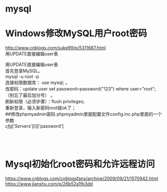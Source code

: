 # mysql

# Windows修改MySQL用户root密码</br>
http://www.cnblogs.com/suke99/p/5311687.html
</br>
用UPDATE直接编辑user表</br>

用UPDATE直接编辑user表</br>
首先登录MySQL。</br>
mysql -u root -p</br>
连接权限数据库： use mysql; 。</br>
改密码：update user set password=password("123") where user="root";（别忘了最后加分号） 。 </br>
刷新权限（必须步骤）：flush privileges;</br>
重新登录，输入新密码root就ok了；</br>
##修改phpmyadmin密码 
phpmyadmin里面配置文件config.inc.php里面的一个参数</br>
$cfg['Servers'][$i]['password']
</br></br></br></br>



# Mysql初始化root密码和允许远程访问
https://www.cnblogs.com/cnblogsfans/archive/2009/09/21/1570942.html
https://www.jianshu.com/p/26b52a1fb3dd

